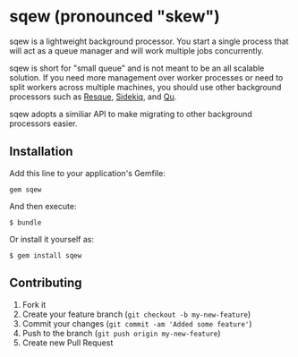 # sqew (pronounced "skew")

sqew is a lightweight background processor. You start a single process that will act as a queue manager and will work multiple jobs concurrently.

sqew is short for "small queue" and is not meant to be an all scalable solution. If you need more management over worker processes or need to split workers across multiple machines, you should use other background processors such as [Resque](https://github.com/defunkt/resque), [Sidekiq](https://github.com/mperham/sidekiq), and [Qu](https://github.com/bkeepers/qu).

sqew adopts a similiar API to make migrating to other background processors easier.

## Installation

Add this line to your application's Gemfile:

    gem sqew

And then execute:

    $ bundle

Or install it yourself as:

    $ gem install sqew

## Contributing

1. Fork it
2. Create your feature branch (`git checkout -b my-new-feature`)
3. Commit your changes (`git commit -am 'Added some feature'`)
4. Push to the branch (`git push origin my-new-feature`)
5. Create new Pull Request
